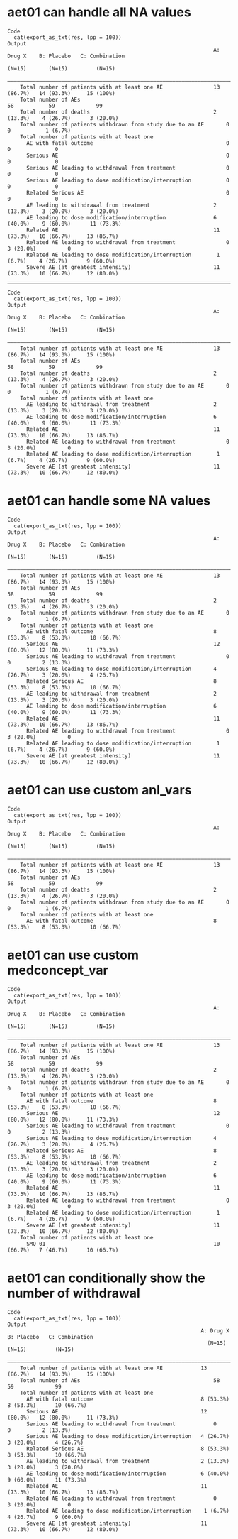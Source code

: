 # aet01 can handle all NA values

    Code
      cat(export_as_txt(res, lpp = 100))
    Output
                                                                     A: Drug X    B: Placebo   C: Combination
                                                                       (N=15)       (N=15)         (N=15)    
        —————————————————————————————————————————————————————————————————————————————————————————————————————
        Total number of patients with at least one AE                13 (86.7%)   14 (93.3%)     15 (100%)   
        Total number of AEs                                              58           59             99      
        Total number of deaths                                       2 (13.3%)    4 (26.7%)      3 (20.0%)   
        Total number of patients withdrawn from study due to an AE       0            0           1 (6.7%)   
        Total number of patients with at least one                                                           
          AE with fatal outcome                                          0            0              0       
          Serious AE                                                     0            0              0       
          Serious AE leading to withdrawal from treatment                0            0              0       
          Serious AE leading to dose modification/interruption           0            0              0       
          Related Serious AE                                             0            0              0       
          AE leading to withdrawal from treatment                    2 (13.3%)    3 (20.0%)      3 (20.0%)   
          AE leading to dose modification/interruption               6 (40.0%)    9 (60.0%)      11 (73.3%)  
          Related AE                                                 11 (73.3%)   10 (66.7%)     13 (86.7%)  
          Related AE leading to withdrawal from treatment                0        3 (20.0%)          0       
          Related AE leading to dose modification/interruption        1 (6.7%)    4 (26.7%)      9 (60.0%)   
          Severe AE (at greatest intensity)                          11 (73.3%)   10 (66.7%)     12 (80.0%)  

---

    Code
      cat(export_as_txt(res, lpp = 100))
    Output
                                                                     A: Drug X    B: Placebo   C: Combination
                                                                       (N=15)       (N=15)         (N=15)    
        —————————————————————————————————————————————————————————————————————————————————————————————————————
        Total number of patients with at least one AE                13 (86.7%)   14 (93.3%)     15 (100%)   
        Total number of AEs                                              58           59             99      
        Total number of deaths                                       2 (13.3%)    4 (26.7%)      3 (20.0%)   
        Total number of patients withdrawn from study due to an AE       0            0           1 (6.7%)   
        Total number of patients with at least one                                                           
          AE leading to withdrawal from treatment                    2 (13.3%)    3 (20.0%)      3 (20.0%)   
          AE leading to dose modification/interruption               6 (40.0%)    9 (60.0%)      11 (73.3%)  
          Related AE                                                 11 (73.3%)   10 (66.7%)     13 (86.7%)  
          Related AE leading to withdrawal from treatment                0        3 (20.0%)          0       
          Related AE leading to dose modification/interruption        1 (6.7%)    4 (26.7%)      9 (60.0%)   
          Severe AE (at greatest intensity)                          11 (73.3%)   10 (66.7%)     12 (80.0%)  

# aet01 can handle some NA values

    Code
      cat(export_as_txt(res, lpp = 100))
    Output
                                                                     A: Drug X    B: Placebo   C: Combination
                                                                       (N=15)       (N=15)         (N=15)    
        —————————————————————————————————————————————————————————————————————————————————————————————————————
        Total number of patients with at least one AE                13 (86.7%)   14 (93.3%)     15 (100%)   
        Total number of AEs                                              58           59             99      
        Total number of deaths                                       2 (13.3%)    4 (26.7%)      3 (20.0%)   
        Total number of patients withdrawn from study due to an AE       0            0           1 (6.7%)   
        Total number of patients with at least one                                                           
          AE with fatal outcome                                      8 (53.3%)    8 (53.3%)      10 (66.7%)  
          Serious AE                                                 12 (80.0%)   12 (80.0%)     11 (73.3%)  
          Serious AE leading to withdrawal from treatment                0            0          2 (13.3%)   
          Serious AE leading to dose modification/interruption       4 (26.7%)    3 (20.0%)      4 (26.7%)   
          Related Serious AE                                         8 (53.3%)    8 (53.3%)      10 (66.7%)  
          AE leading to withdrawal from treatment                    2 (13.3%)    3 (20.0%)      3 (20.0%)   
          AE leading to dose modification/interruption               6 (40.0%)    9 (60.0%)      11 (73.3%)  
          Related AE                                                 11 (73.3%)   10 (66.7%)     13 (86.7%)  
          Related AE leading to withdrawal from treatment                0        3 (20.0%)          0       
          Related AE leading to dose modification/interruption        1 (6.7%)    4 (26.7%)      9 (60.0%)   
          Severe AE (at greatest intensity)                          11 (73.3%)   10 (66.7%)     12 (80.0%)  

# aet01 can use custom anl_vars

    Code
      cat(export_as_txt(res, lpp = 100))
    Output
                                                                     A: Drug X    B: Placebo   C: Combination
                                                                       (N=15)       (N=15)         (N=15)    
        —————————————————————————————————————————————————————————————————————————————————————————————————————
        Total number of patients with at least one AE                13 (86.7%)   14 (93.3%)     15 (100%)   
        Total number of AEs                                              58           59             99      
        Total number of deaths                                       2 (13.3%)    4 (26.7%)      3 (20.0%)   
        Total number of patients withdrawn from study due to an AE       0            0           1 (6.7%)   
        Total number of patients with at least one                                                           
          AE with fatal outcome                                      8 (53.3%)    8 (53.3%)      10 (66.7%)  

# aet01 can use custom medconcept_var

    Code
      cat(export_as_txt(res, lpp = 100))
    Output
                                                                     A: Drug X    B: Placebo   C: Combination
                                                                       (N=15)       (N=15)         (N=15)    
        —————————————————————————————————————————————————————————————————————————————————————————————————————
        Total number of patients with at least one AE                13 (86.7%)   14 (93.3%)     15 (100%)   
        Total number of AEs                                              58           59             99      
        Total number of deaths                                       2 (13.3%)    4 (26.7%)      3 (20.0%)   
        Total number of patients withdrawn from study due to an AE       0            0           1 (6.7%)   
        Total number of patients with at least one                                                           
          AE with fatal outcome                                      8 (53.3%)    8 (53.3%)      10 (66.7%)  
          Serious AE                                                 12 (80.0%)   12 (80.0%)     11 (73.3%)  
          Serious AE leading to withdrawal from treatment                0            0          2 (13.3%)   
          Serious AE leading to dose modification/interruption       4 (26.7%)    3 (20.0%)      4 (26.7%)   
          Related Serious AE                                         8 (53.3%)    8 (53.3%)      10 (66.7%)  
          AE leading to withdrawal from treatment                    2 (13.3%)    3 (20.0%)      3 (20.0%)   
          AE leading to dose modification/interruption               6 (40.0%)    9 (60.0%)      11 (73.3%)  
          Related AE                                                 11 (73.3%)   10 (66.7%)     13 (86.7%)  
          Related AE leading to withdrawal from treatment                0        3 (20.0%)          0       
          Related AE leading to dose modification/interruption        1 (6.7%)    4 (26.7%)      9 (60.0%)   
          Severe AE (at greatest intensity)                          11 (73.3%)   10 (66.7%)     12 (80.0%)  
        Total number of patients with at least one                                                           
          SMQ 01                                                     10 (66.7%)   7 (46.7%)      10 (66.7%)  

# aet01 can conditionally show the number of withdrawal

    Code
      cat(export_as_txt(res, lpp = 100))
    Output
                                                                 A: Drug X    B: Placebo   C: Combination
                                                                   (N=15)       (N=15)         (N=15)    
        —————————————————————————————————————————————————————————————————————————————————————————————————
        Total number of patients with at least one AE            13 (86.7%)   14 (93.3%)     15 (100%)   
        Total number of AEs                                          58           59             99      
        Total number of patients with at least one                                                       
          AE with fatal outcome                                  8 (53.3%)    8 (53.3%)      10 (66.7%)  
          Serious AE                                             12 (80.0%)   12 (80.0%)     11 (73.3%)  
          Serious AE leading to withdrawal from treatment            0            0          2 (13.3%)   
          Serious AE leading to dose modification/interruption   4 (26.7%)    3 (20.0%)      4 (26.7%)   
          Related Serious AE                                     8 (53.3%)    8 (53.3%)      10 (66.7%)  
          AE leading to withdrawal from treatment                2 (13.3%)    3 (20.0%)      3 (20.0%)   
          AE leading to dose modification/interruption           6 (40.0%)    9 (60.0%)      11 (73.3%)  
          Related AE                                             11 (73.3%)   10 (66.7%)     13 (86.7%)  
          Related AE leading to withdrawal from treatment            0        3 (20.0%)          0       
          Related AE leading to dose modification/interruption    1 (6.7%)    4 (26.7%)      9 (60.0%)   
          Severe AE (at greatest intensity)                      11 (73.3%)   10 (66.7%)     12 (80.0%)  

